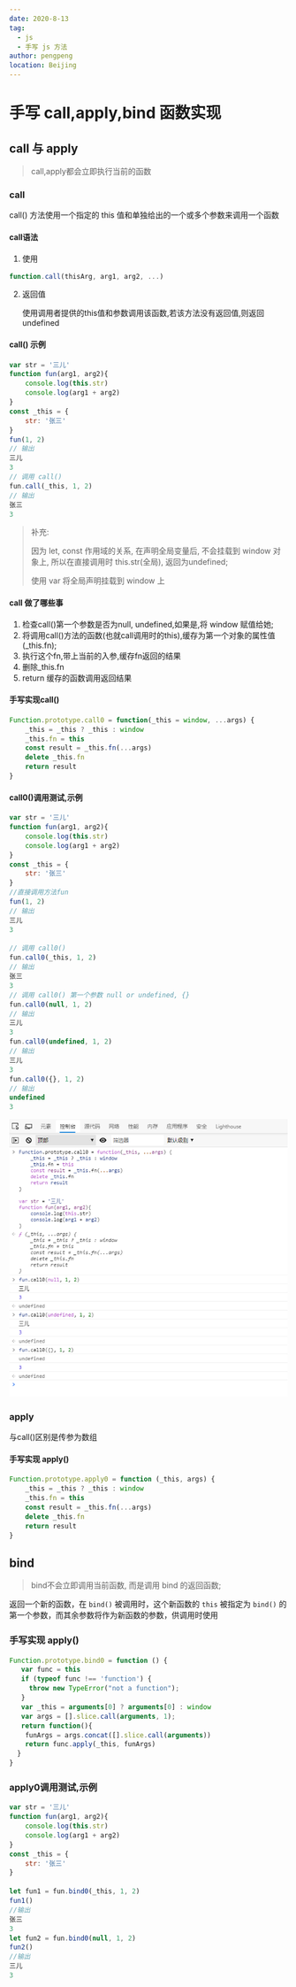 ```yaml
---
date: 2020-8-13
tag: 
  - js
  - 手写 js 方法
author: pengpeng
location: Beijing  
---
```

# 手写 call,apply,bind 函数实现

## call 与 apply

> call,apply都会立即执行当前的函数

### call

call() 方法使用一个指定的 this 值和单独给出的一个或多个参数来调用一个函数
#### call语法

1. 使用

```js
function.call(thisArg, arg1, arg2, ...)
```
2. 返回值

   使用调用者提供的this值和参数调用该函数,若该方法没有返回值,则返回undefined

#### call() 示例

``` js
var str = '三儿'
function fun(arg1, arg2){
    console.log(this.str)
    console.log(arg1 + arg2)
}
const _this = {
    str: '张三'
}
fun(1, 2)
// 输出
三儿
3
// 调用 call()
fun.call(_this, 1, 2)
// 输出
张三
3
```

> 补充:
>
> 因为 let, const 作用域的关系, 在声明全局变量后, 不会挂载到 window 对象上, 所以在直接调用时 this.str(全局), 返回为undefined;
>
> 使用 var 将全局声明挂载到 window 上

#### call 做了哪些事

1. 检查call()第一个参数是否为null, undefined,如果是,将 window 赋值给她;
2. 将调用call()方法的函数(也就call调用时的this),缓存为第一个对象的属性值(_this.fn);
3. 执行这个fn,带上当前的入参,缓存fn返回的结果
4. 删除_this.fn
5. return 缓存的函数调用返回结果

#### 手写实现call()

```js
Function.prototype.call0 = function(_this = window, ...args) {
    _this = _this ? _this : window
    _this.fn = this
    const result = _this.fn(...args)
    delete _this.fn
    return result
}
```

#### call0()调用测试,示例

```js
var str = '三儿'
function fun(arg1, arg2){
    console.log(this.str)
    console.log(arg1 + arg2)
}
const _this = {
    str: '张三'
}
//直接调用方法fun
fun(1, 2)
// 输出
三儿
3

// 调用 call0()
fun.call0(_this, 1, 2)
// 输出
张三
3
// 调用 call0() 第一个参数 null or undefined, {}
fun.call0(null, 1, 2)
// 输出
三儿
3
fun.call0(undefined, 1, 2)
// 输出
三儿
3
fun.call0({}, 1, 2)
// 输出
undefined
3
```

![手写调用图](./../.vuepress/public/202008/call0.jpg)

### apply

与call()区别是传参为数组

#### 手写实现 apply()

```js
Function.prototype.apply0 = function (_this, args) {
    _this = _this ? _this : window
    _this.fn = this
    const result = _this.fn(...args)
    delete _this.fn
    return result
}
```

## bind

> bind不会立即调用当前函数, 而是调用 bind 的返回函数;

返回一个新的函数，在 `bind()` 被调用时，这个新函数的 `this` 被指定为 `bind()` 的第一个参数，而其余参数将作为新函数的参数，供调用时使用

### 手写实现 apply()

```js
Function.prototype.bind0 = function () {
   var func = this
   if (typeof func !== 'function') {
     throw new TypeError("not a function");
   }
   var _this = arguments[0] ? arguments[0] : window
   var args = [].slice.call(arguments, 1);
   return function(){
   	funArgs = args.concat([].slice.call(arguments))
   	return func.apply(_this, funArgs)
  }
}
```

### apply0调用测试,示例

```js
var str = '三儿'
function fun(arg1, arg2){
    console.log(this.str)
    console.log(arg1 + arg2)
}
const _this = {
    str: '张三'
}

let fun1 = fun.bind0(_this, 1, 2)
fun1()
//输出
张三
3
let fun2 = fun.bind0(null, 1, 2)
fun2()
//输出
三儿
3

```



